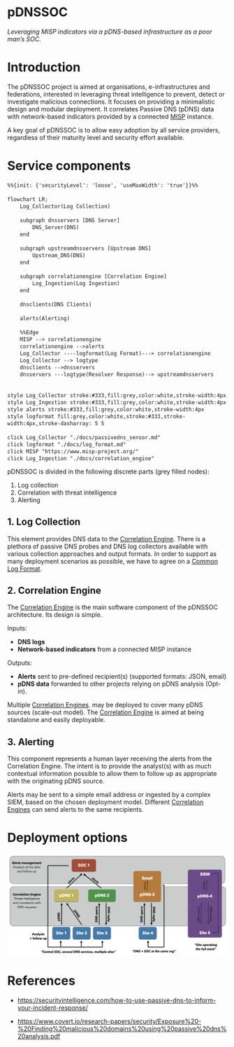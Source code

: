 # pDNSSOC

*Leveraging MISP indicators via a pDNS-based infrastructure as a poor man’s SOC.*

# Introduction

The pDNSSOC project is aimed at organisations, e-infrastructures and federations, interested in leveraging threat intelligence to prevent, detect or investigate malicious connections.
It focuses on providing a minimalistic design and modular deployment.
It correlates Passive DNS (pDNS) data with network-based indicators provided by a connected [MISP](https://www.misp-project.org) instance.

A key goal of pDNSSOC is to allow easy adoption by all service providers, regardless of their maturity level and security effort available.

# Service components

```mermaid
%%{init: {'securityLevel': 'loose', 'useMaxWidth': 'true'}}%%

flowchart LR;
    Log_Collector(Log Collection)

    subgraph dnsservers [DNS Server]
        DNS_Server(DNS)
    end

    subgraph upstreamdnsservers [Upstream DNS]
        Upstream_DNS(DNS)
    end

    subgraph correlationengine [Correlation Engine]
        Log_Ingestion(Log Ingestion)
    end

    dnsclients(DNS Clients)

    alerts(Alerting)

    %%Edge
    MISP --> correlationengine
    correlationengine -->alerts
    Log_Collector ----logformat(Log Format)---> correlationengine
    Log_Collector --> logtype
    dnsclients -->dnsservers
    dnsservers ---logtype(Resolver Response)--> upstreamdnsservers


style Log_Collector stroke:#333,fill:grey,color:white,stroke-width:4px
style Log_Ingestion stroke:#333,fill:grey,color:white,stroke-width:4px
style alerts stroke:#333,fill:grey,color:white,stroke-width:4px
style logformat fill:grey,color:white,stroke:#333,stroke-width:4px,stroke-dasharray: 5 5

click Log_Collector "./docs/passivedns_sensor.md"
click logformat "./docs/log_format.md"
click MISP "https://www.misp-project.org/"
click Log_Ingestion "./docs/correlation_engine"

```

pDNSSOC is divided in the following discrete parts (grey filled nodes):
1. Log collection
2. Correlation with threat intelligence
3. Alerting

## 1. Log Collection

This element provides DNS data to the [Correlation Engine](./docs/correlation_engine.md). There is a plethora of passive DNS probes and DNS log collectors available with various collection approaches and output formats. In order to support as many deployment scenarios as possible, we have to agree on a [Common Log Format](./docs/log_format.md).

## 2. Correlation Engine

The [Correlation Engine](./docs/correlation_engine.md) is the main software component of the pDNSSOC architecture.
Its design is simple.

Inputs:
*  **DNS logs**
*  **Network-based indicators** from a connected MISP instance

Outputs:
* **Alerts** sent to pre-defined recipient(s) (supported formats: JSON, email)
* **pDNS data** forwarded to other projects relying on pDNS analysis (Opt-in).

Multiple [Correlation Engines](./docs/correlation_engine.md). may be deployed to cover many pDNS sources (scale-out model).
The [Correlation Engine](./docs/correlation_engine.md) is aimed at being standalone and easily deployable.

## 3. Alerting

This component represents a human layer receiving the alerts from the Correlation Engine.
The intent is to provide the analyst(s) with as much contextual information possible to allow them to follow up as appropriate with the originating pDNS source.

Alerts may be sent to a simple email address or ingested by a complex SIEM, based on the chosen deployment model.
Different [Correlation Engines](./docs/correlation_engine.md) can send alerts to the same recipients.

# Deployment options

![Image of deployment models](./images/deployment_model.png)

# References

* https://securityintelligence.com/how-to-use-passive-dns-to-inform-your-incident-response/

* https://www.covert.io/research-papers/security/Exposure%20-%20Finding%20malicious%20domains%20using%20passive%20dns%20analysis.pdf
